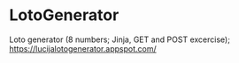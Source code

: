 # LotoGenerator
Loto generator (8 numbers; Jinja, GET and POST excercise);
https://lucijalotogenerator.appspot.com/
